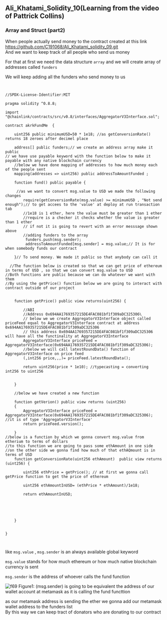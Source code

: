 ## Ali_Khatami_Solidity_10(Learning from the video of Pattrick Collins)

### Array and Struct (part2)

When people actually send money to the contract created at this link https://github.com/C191068/Ali_Khatami_solidity_09.git<br>
And we want to keep track of all people who send us money<br>

For that at first we need the data structure ```array```  and we will create array of addresses called ```funders``` <br>

We will keep adding all the funders who send money to us<br>

```


//SPDX-License-Identifier:MIT

pragma solidity ^0.8.8;

import "@chainlink/contracts/src/v0.8/interfaces/AggregatorV3Interface.sol";

contract akrkFundMe  {

    uint256 public minimumUSD=50 * 1e18; //as getConversionRate() returns 18 zeroes after decimel place
 
    address[] public funders;// we create an address array make it public 
// we have use payable keyword with the function below to make it payable with any native blockchain currency
    //below we have done mapping of addresses to how much money each of the people sent
    mapping(addresses => uint256) public addressToAmountFunded ;

    function fund() public payable {
     
     //as we want to convert msg.value to USD we made the following changes
        require(getConversionRate(msg.value) >= minimumUSD , "Not send enough");// to get accees to the 'value' at deploy at run transaction tab
        //1e18 is 1 ether, here the value must be greater than 1 ether
        //require is a checker it checks whether the value is greater than 1 ether
        // if not it is going to revert with an error messsage shown above
        //adding funders to the array 
         funders.push(msg.sender);
         addressToAmountFunded[msg.sender] = msg.value;// It is for when somebody funds our contract

    }// To send money. We made it public so that anybody can call it

  //The function below is created so that we can get price of ethereum in terms of USD , so that we can convert msg.value to USD
//Both functions are public because we can do whatever we want with them
//By using the getPrice() function below we are going to interact with contract outside of our project
  
  
    function getPrice() public view returns(uint256) {

        //ABI
        //Address 0x694AA1769357215DE4FAC081bf1f309aDC325306\
        // below we we create AggregatorV3Interface object called priceFeed equal to AggregatorV3Interface contract at address 0x694AA1769357215DE4FAC081bf1f309aDC325306
        // this address 0x694AA1769357215DE4FAC081bf1f309aDC325306 will have all the functinality at AggregatorV3Interface
        AggregatorV3Interface priceFeed = AggregatorV3Interface(0x694AA1769357215DE4FAC081bf1f309aDC325306);
        //below we will call latestRoundData() function of AggregatorV3Interface on price feed
        (,int256 price,,,)= priceFeed.latestRoundData();

        return uint256(price * 1e10); //typecasting = converting int256 to uint256

        
    }

    //below we have created a new function

    function getVerion() public view returns (uint256)
    {
        AggregatorV3Interface priceFeed = AggregatorV3Interface(0x694AA1769357215DE4FAC081bf1f309aDC325306); //it is of type 'AggregatorV3Interface'
        return priceFeed.version();

    }
//below is a function by which we gonna convert msg.value from etherium to terms of dollars
//to this function we are going to pass some ethAmount in one side
//on the other side we gonna find how much of that ethAQmount is in terms of USD
    function getConversionRate(uint256 ethAmount)  public view returns (uint256) {

        uint256 ethPrice = getPrice(); // at first we gonna call getPrice function to get the price of ethereum

        uint256 ethAmountInUSD= (ethPrice * ethAmount)/1e18;

        return ethAmountInUSD;

       



    }
    

}



```


like ```msg.value``` , ```msg.sender```  is an always available global keyword<br>

```msg.value``` stands for how much ethereum or how much native blockchain currency is sent <br>

```msg.sender``` is the address of whoever calls the fund function<br>

![f69](https://user-images.githubusercontent.com/89090776/236680143-41275d6b-1bf7-4739-af45-ab87dc065f50.jpg)
Figure1: (msg.sender) is going to be equivalent the address of our wallet account at metamask as it is calling the fund functtion<br>

as our metamask address is sending the ether we gonna add our metamask wallet address to the funders list<br>
By this way we can keep tract of donators who are donating to our contract<br>







